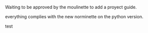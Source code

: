 Waiting to be approved by the moulinette to add a proyect guide.

everything complies with the new norminette on the python version.

test
